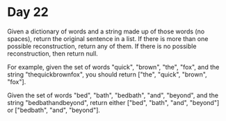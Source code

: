 # Day 22

Given a dictionary of words and a string made up of those words (no spaces),
return the original sentence in a list. If there is more than one possible
reconstruction, return any of them. If there is no possible reconstruction, then
return null.

For example, given the set of words "quick", "brown", "the", "fox", and the
string "thequickbrownfox", you should return ["the", "quick", "brown", "fox"].

Given the set of words "bed", "bath", "bedbath", "and", "beyond", and the
string "bedbathandbeyond", return either ["bed", "bath", "and", "beyond"]
or ["bedbath", "and", "beyond"].
